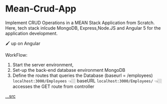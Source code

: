 # Mean-Crud-App
Implement CRUD Operations in a MEAN Stack Application from Scratch. Here, tech stack inlcude MongoDB, Express,Node.JS and Angular 5 for the application development.

🖌 up on Angular 

WorkFlow:
1. Start the server environment,
2. Set-up the back-end database environment MongoDB
3. Define the routes that queries the Database (baseurl = /employees)
  `localhost:3000/Employees` 👈🏼 baseURL
  `localhost:3000/Employees/` 👈🏼 accesses the GET route from controller


<a href="https://www.youtube.com/watch?v=UYh6EvpQquw">...src</a>
